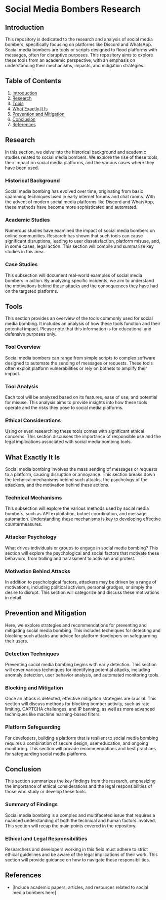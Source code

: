 # Social Media Bombers Research

## Introduction
This repository is dedicated to the research and analysis of social media bombers, specifically focusing on platforms like Discord and WhatsApp. Social media bombers are tools or scripts designed to flood platforms with messages, often for disruptive purposes. This repository aims to explore these tools from an academic perspective, with an emphasis on understanding their mechanisms, impacts, and mitigation strategies.

## Table of Contents
1. [Introduction](#introduction)
2. [Research](#research)
3. [Tools](#tools)
4. [What Exactly It Is](#what-exactly-it-is)
5. [Prevention and Mitigation](#prevention-and-mitigation)
6. [Conclusion](#conclusion)
7. [References](#references)

## Research
In this section, we delve into the historical background and academic studies related to social media bombers. We explore the rise of these tools, their impact on social media platforms, and the various cases where they have been used.

### Historical Background
Social media bombing has evolved over time, originating from basic spamming techniques used in early internet forums and chat rooms. With the advent of modern social media platforms like Discord and WhatsApp, these methods have become more sophisticated and automated.

### Academic Studies
Numerous studies have examined the impact of social media bombers on online communities. Research has shown that such tools can cause significant disruptions, leading to user dissatisfaction, platform misuse, and, in some cases, legal action. This section will compile and summarize key studies in this area.

### Case Studies
This subsection will document real-world examples of social media bombers in action. By analyzing specific incidents, we aim to understand the motivations behind these attacks and the consequences they have had on the targeted platforms.

## Tools
This section provides an overview of the tools commonly used for social media bombing. It includes an analysis of how these tools function and their potential impact. Please note that this information is for educational and defensive purposes only.

### Tool Overview
Social media bombers can range from simple scripts to complex software designed to automate the sending of messages or requests. These tools often exploit platform vulnerabilities or rely on botnets to amplify their impact.

### Tool Analysis
Each tool will be analyzed based on its features, ease of use, and potential for misuse. This analysis aims to provide insights into how these tools operate and the risks they pose to social media platforms.

### Ethical Considerations
Using or even researching these tools comes with significant ethical concerns. This section discusses the importance of responsible use and the legal implications associated with social media bombing tools.

## What Exactly It Is
Social media bombing involves the mass sending of messages or requests to a platform, causing disruption or annoyance. This section breaks down the technical mechanisms behind such attacks, the psychology of the attackers, and the motivation behind these actions.

### Technical Mechanisms
This subsection will explore the various methods used by social media bombers, such as API exploitation, botnet coordination, and message automation. Understanding these mechanisms is key to developing effective countermeasures.

### Attacker Psychology
What drives individuals or groups to engage in social media bombing? This section will explore the psychological and social factors that motivate these behaviors, from trolling and harassment to activism and protest.

### Motivation Behind Attacks
In addition to psychological factors, attackers may be driven by a range of motivations, including political activism, personal grudges, or simply the desire to disrupt. This section will categorize and discuss these motivations in detail.

## Prevention and Mitigation
Here, we explore strategies and recommendations for preventing and mitigating social media bombing. This includes techniques for detecting and blocking such attacks and advice for platform developers on safeguarding their users.

### Detection Techniques
Preventing social media bombing begins with early detection. This section will cover various techniques for identifying potential attacks, including anomaly detection, user behavior analysis, and automated monitoring tools.

### Blocking and Mitigation
Once an attack is detected, effective mitigation strategies are crucial. This section will discuss methods for blocking bomber activity, such as rate limiting, CAPTCHA challenges, and IP banning, as well as more advanced techniques like machine learning-based filters.

### Platform Safeguarding
For developers, building a platform that is resilient to social media bombing requires a combination of secure design, user education, and ongoing monitoring. This section will provide recommendations and best practices for safeguarding social media platforms.

## Conclusion
This section summarizes the key findings from the research, emphasizing the importance of ethical considerations and the legal responsibilities of those who study or develop these tools.

### Summary of Findings
Social media bombing is a complex and multifaceted issue that requires a nuanced understanding of both the technical and human factors involved. This section will recap the main points covered in the repository.

### Ethical and Legal Responsibilities
Researchers and developers working in this field must adhere to strict ethical guidelines and be aware of the legal implications of their work. This section will provide guidance on how to navigate these responsibilities.

## References
- [Include academic papers, articles, and resources related to social media bombers here]
